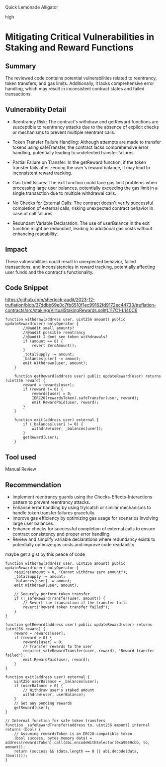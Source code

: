 Quick Lemonade Alligator

high

# Mitigating Critical Vulnerabilities in Staking and Reward Functions

## Summary
The reviewed code contains potential vulnerabilities related to reentrancy, token transfers, and gas limits. Additionally, it lacks comprehensive error handling, which may result in inconsistent contract states and failed transactions.


## Vulnerability Detail

- Reentrancy Risk: The contract's withdraw and getReward functions are susceptible to reentrancy attacks due to the absence of explicit checks or mechanisms to prevent multiple reentrant calls.

- Token Transfer Failure Handling: Although attempts are made to transfer tokens using safeTransfer, the contract lacks comprehensive error handling, potentially leading to undetected transfer failures.

- Partial Failure on Transfer: In the getReward function, if the token transfer fails after zeroing the user's reward balance, it may lead to inconsistent reward tracking.

- Gas Limit Issues: The exit function could face gas limit problems when processing large user balances, potentially exceeding the gas limit in a single transaction due to multiple withdrawal calls.

- No Checks for External Calls: The contract doesn't verify successful completion of external calls, risking unexpected contract behavior in case of call failures.

- Redundant Variable Declaration: The use of userBalance in the exit function might be redundant, leading to additional gas costs without enhancing readability.

## Impact
These vulnerabilities could result in unexpected behavior, failed transactions, and inconsistencies in reward tracking, potentially affecting user funds and the contract's functionality.


## Code Snippet
https://github.com/sherlock-audit/2023-12-truflation/blob/37ddbb69e0c7fb6510f1ec99162fd9172ec44733/truflation-contracts/src/staking/VirtualStakingRewards.sol#L117C1-L140C6
```solidity
function withdraw(address user, uint256 amount) public updateReward(user) onlyOperator {
        //@audit small amounts?
        //@audit possible reentrancy
        //@audit I dont see token withdrawals?
        if (amount == 0) {
            revert ZeroAmount();
        }
        _totalSupply -= amount;
        _balances[user] -= amount;
        emit Withdrawn(user, amount);
    }

    function getReward(address user) public updateReward(user) returns (uint256 reward) {
        reward = rewards[user];
        if (reward != 0) {
            rewards[user] = 0;
            IERC20(rewardsToken).safeTransfer(user, reward);
            emit RewardPaid(user, reward);
        }
    }

    function exit(address user) external {
        if (_balances[user] != 0) {
            withdraw(user, _balances[user]);
        }
        getReward(user);
    }
```
## Tool used

Manual Review

## Recommendation

- Implement reentrancy guards using the Checks-Effects-Interactions pattern to prevent reentrancy attacks.
- Enhance error handling by using try/catch or similar mechanisms to handle token transfer failures gracefully.
- Improve gas efficiency by optimizing gas usage for scenarios involving large user balances.
- Enhance checks for successful completion of external calls to ensure contract consistency and proper error handling.
- Review and simplify variable declarations where redundancy exists to potentially optimize gas costs and improve code readability.

maybe get a gist by this peace of code 
```solidity
function withdraw(address user, uint256 amount) public updateReward(user) onlyOperator {
    require(amount > 0, "Cannot withdraw zero amount");
    _totalSupply -= amount;
    _balances[user] -= amount;
    emit Withdrawn(user, amount);
    
    // Securely perform token transfer
    if (!_safeRewardTransfer(user, amount)) {
        // Revert the transaction if the transfer fails
        revert("Reward token transfer failed");
    }
}

function getReward(address user) public updateReward(user) returns (uint256 reward) {
    reward = rewards[user];
    if (reward > 0) {
        rewards[user] = 0;
        // Transfer rewards to the user
        require(_safeRewardTransfer(user, reward), "Reward transfer failed");
        emit RewardPaid(user, reward);
    }
}

function exit(address user) external {
    uint256 userBalance = _balances[user];
    if (userBalance > 0) {
        // Withdraw user's staked amount
        withdraw(user, userBalance);
    }
    // Get any pending rewards
    getReward(user);
}

// Internal function for safe token transfers
function _safeRewardTransfer(address to, uint256 amount) internal returns (bool) {
    // Assuming rewardsToken is an ERC20-compatible token
    (bool success, bytes memory data) = address(rewardsToken).call(abi.encodeWithSelector(0xa9059cbb, to, amount));
    return (success && (data.length == 0 || abi.decode(data, (bool))));
}
```